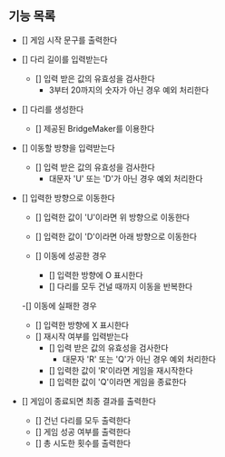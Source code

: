 ## 기능 목록

- [] 게임 시작 문구를 출력한다

- [] 다리 길이를 입력받는다

  - [] 입력 받은 값의 유효성을 검사한다
    - 3부터 20까지의 숫자가 아닌 경우 예외 처리한다

- [] 다리를 생성한다

  - [] 제공된 BridgeMaker를 이용한다

- [] 이동할 방향을 입력받는다

  - [] 입력 받은 값의 유효성을 검사한다
    - 대문자 'U' 또는 'D'가 아닌 경우 예외 처리한다

- [] 입력한 방향으로 이동한다

  - [] 입력한 값이 'U'이라면 위 방향으로 이동한다
  - [] 입력한 값이 'D'이라면 아래 방향으로 이동한다

  - [] 이동에 성공한 경우
    - [] 입력한 방향에 O 표시한다
    - [] 다리를 모두 건널 때까지 이동을 반복한다

  -[] 이동에 실패한 경우

  - [] 입력한 방향에 X 표시한다
  - [] 재시작 여부를 입력받는다
    - [] 입력 받은 값의 유효성을 검사한다
      - 대문자 'R' 또는 'Q'가 아닌 경우 예외 처리한다
    - [] 입력한 값이 'R'이라면 게임을 재시작한다
    - [] 입력한 값이 'Q'이라면 게임을 종료한다

- [] 게임이 종료되면 최종 결과를 출력한다
  - [] 건넌 다리를 모두 출력한다
  - [] 게임 성공 여부를 출력한다
  - [] 총 시도한 횟수를 출력한다
